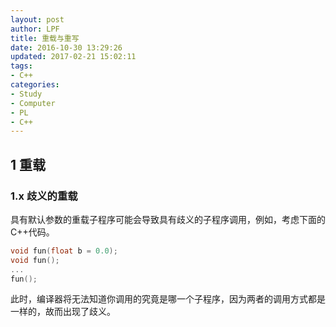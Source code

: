 ```yaml
---
layout: post
author: LPF
title: 重载与重写
date: 2016-10-30 13:29:26
updated: 2017-02-21 15:02:11
tags:
- C++
categories:
- Study
- Computer
- PL
- C++
---
```


## 1 重载

### 1.x 歧义的重载
具有默认参数的重载子程序可能会导致具有歧义的子程序调用，例如，考虑下面的C++代码。

```c++
void fun(float b = 0.0);
void fun();
...
fun();
```

此时，编译器将无法知道你调用的究竟是哪一个子程序，因为两者的调用方式都是一样的，故而出现了歧义。